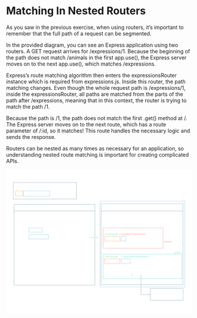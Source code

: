 # Matching In Nested Routers

As you saw in the previous exercise, when using routers, it’s important to remember that the full path of a request can be segmented.

In the provided diagram, you can see an Express application using two routers. A GET request arrives for /expressions/1. Because the beginning of the path does not match /animals in the first app.use(), the Express server moves on to the next app.use(), which matches /expressions.

Express’s route matching algorithm then enters the expressionsRouter instance which is required from expressions.js. Inside this router, the path matching changes. Even though the whole request path is /expressions/1, inside the expressionsRouter, all paths are matched from the parts of the path after /expressions, meaning that in this context, the router is trying to match the path /1.

Because the path is /1, the path does not match the first .get() method at /. The Express server moves on to the next route, which has a route parameter of /:id, so it matches! This route handles the necessary logic and sends the response.

Routers can be nested as many times as necessary for an application, so understanding nested route matching is important for creating complicated APIs.

![express_yourself_diagram_4](./express_yourself_diagram_4.svg)
